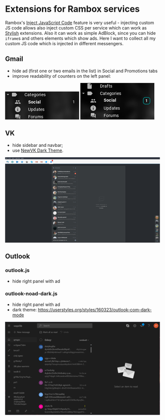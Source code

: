 # Extensions for Rambox services

Rambox's [Inject JavaScript Code](https://github.com/saenzramiro/rambox/wiki/Inject-JavaScript-Code) feature is very useful - injecting custom JS code allows also inject custom CSS per service which can work as [Stylish](https://userstyles.org/) extensions. Also it can work as simple AdBlock, since you can hide `iframe`s and others elements which show ads. Here I want to collect all my custom JS code which is injected in different messengers.

## Gmail

 - hide ad (first one or two emails in the list) in Social and Promotions tabs
 - improve readability of counters on the left panel:
 
 ![before](./gmail1.png)
 ![after](./gmail2.png)

## VK

 - hide sidebar and navbar;
 - use [NewVK Dark Theme](https://userstyles.org/styles/127431/newvk-dark-theme).

![vk-screenshor](./rambox.png)

## Outlook

### outlook.js
 - hide right panel with ad
### outlook-noad-dark.js
 - hide right panel with ad
 - dark theme: https://userstyles.org/styles/160323/outlook-com-dark-mode
 
 ![dark-outlook](./Selection_012.png)
